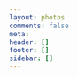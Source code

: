 ```yaml
---
layout: photos
comments: false
meta:
header: []
footer: []
sidebar: []
---
```

<div id="imageTab"></div>
<div class="ImageGrid"></div>